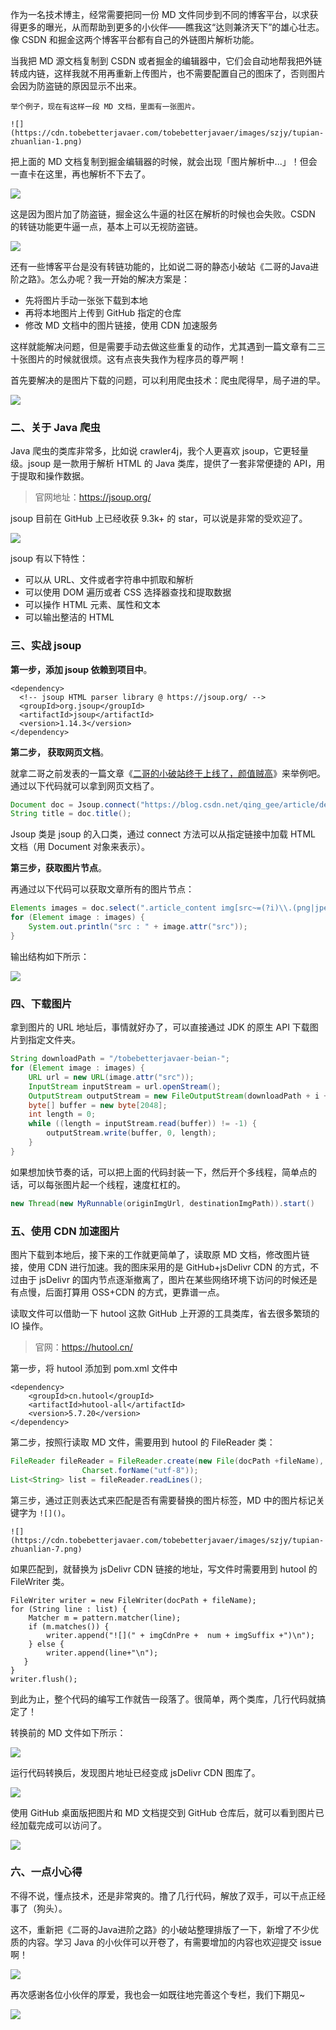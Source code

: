 作为一名技术博主，经常需要把同一份 MD 文件同步到不同的博客平台，以求获得更多的曝光，从而帮助到更多的小伙伴——瞧我这“达则兼济天下”的雄心壮志。像 CSDN 和掘金这两个博客平台都有自己的外链图片解析功能。

当我把 MD 源文档复制到 CSDN 或者掘金的编辑器中，它们会自动地帮我把外链转成内链，这样我就不用再重新上传图片，也不需要配置自己的图床了，否则图片会因为防盗链的原因显示不出来。

```
举个例子，现在有这样一段 MD 文档，里面有一张图片。

![](https://cdn.tobebetterjavaer.com/tobebetterjavaer/images/szjy/tupian-zhuanlian-1.png)
```

把上面的 MD 文档复制到掘金编辑器的时候，就会出现「图片解析中...」！但会一直卡在这里，再也解析不下去了。

![](https://cdn.tobebetterjavaer.com/tobebetterjavaer/images/szjy/tupian-zhuanlian-2.png)

这是因为图片加了防盗链，掘金这么牛逼的社区在解析的时候也会失败。CSDN 的转链功能更牛逼一点，基本上可以无视防盗链。

![](https://cdn.tobebetterjavaer.com/tobebetterjavaer/images/szjy/tupian-zhuanlian-3.png)

还有一些博客平台是没有转链功能的，比如说二哥的静态小破站《二哥的Java进阶之路》。怎么办呢？我一开始的解决方案是：

- 先将图片手动一张张下载到本地
- 再将本地图片上传到 GitHub 指定的仓库
- 修改 MD 文档中的图片链接，使用 CDN 加速服务

这样就能解决问题，但是需要手动去做这些重复的动作，尤其遇到一篇文章有二三十张图片的时候就很烦。这有点丧失我作为程序员的尊严啊！

首先要解决的是图片下载的问题，可以利用爬虫技术：爬虫爬得早，局子进的早。

![](https://cdn.tobebetterjavaer.com/tobebetterjavaer/images/szjy/tupian-zhuanlian-4.png)



### 二、关于 Java 爬虫

Java 爬虫的类库非常多，比如说 crawler4j，我个人更喜欢 jsoup，它更轻量级。jsoup 是一款用于解析 HTML 的 Java 类库，提供了一套非常便捷的 API，用于提取和操作数据。

>官网地址：https://jsoup.org/

jsoup 目前在 GitHub 上已经收获 9.3k+ 的 star，可以说是非常的受欢迎了。

![](https://cdn.tobebetterjavaer.com/tobebetterjavaer/images/szjy/tupian-zhuanlian-5.png)

jsoup 有以下特性：

- 可以从 URL、文件或者字符串中抓取和解析
- 可以使用 DOM 遍历或者 CSS 选择器查找和提取数据
- 可以操作 HTML 元素、属性和文本
-  可以输出整洁的 HTML

### 三、实战 jsoup

**第一步，添加 jsoup 依赖到项目中**。

```
<dependency>
  <!-- jsoup HTML parser library @ https://jsoup.org/ -->
  <groupId>org.jsoup</groupId>
  <artifactId>jsoup</artifactId>
  <version>1.14.3</version>
</dependency>
```

**第二步， 获取网页文档**。

就拿二哥之前发表的一篇文章《[二哥的小破站终于上线了，颜值贼高](https://mp.weixin.qq.com/s/NtOD5q95xPEs4aQpu4lGcg)》来举例吧。通过以下代码就可以拿到网页文档了。

```java
Document doc = Jsoup.connect("https://blog.csdn.net/qing_gee/article/details/122407829").get();
String title = doc.title();
```

Jsoup 类是 jsoup 的入口类，通过 connect 方法可以从指定链接中加载 HTML 文档（用 Document 对象来表示）。

**第三步，获取图片节点**。
 
再通过以下代码可以获取文章所有的图片节点：

```java
Elements images = doc.select(".article_content img[src~=(?i)\\.(png|jpe?g|gif)]");
for (Element image : images) {
    System.out.println("src : " + image.attr("src"));
}
```

输出结构如下所示：

![](https://cdn.tobebetterjavaer.com/tobebetterjavaer/images/szjy/tupian-zhuanlian-6.png)

### 四、下载图片

拿到图片的 URL 地址后，事情就好办了，可以直接通过 JDK 的原生 API 下载图片到指定文件夹。

```java
String downloadPath = "/tobebetterjavaer-beian-";
for (Element image : images) {
    URL url = new URL(image.attr("src"));
    InputStream inputStream = url.openStream();
    OutputStream outputStream = new FileOutputStream(downloadPath + i + ".png");
    byte[] buffer = new byte[2048];
    int length = 0;
    while ((length = inputStream.read(buffer)) != -1) {
        outputStream.write(buffer, 0, length);
    }
}
```

如果想加快节奏的话，可以把上面的代码封装一下，然后开个多线程，简单点的话，可以每张图片起一个线程，速度杠杠的。

```java
new Thread(new MyRunnable(originImgUrl, destinationImgPath)).start()
```

### 五、使用 CDN 加速图片

图片下载到本地后，接下来的工作就更简单了，读取原 MD 文档，修改图片链接，使用 CDN 进行加速。我的图床采用的是 GitHub+jsDelivr CDN 的方式，不过由于 jsDelivr 的国内节点逐渐撤离了，图片在某些网络环境下访问的时候还是有点慢，后面打算用 OSS+CDN 的方式，更靠谱一点。

读取文件可以借助一下 hutool 这款 GitHub 上开源的工具类库，省去很多繁琐的 IO 操作。

>官网：https://hutool.cn/

第一步，将 hutool 添加到 pom.xml 文件中

```
<dependency>
    <groupId>cn.hutool</groupId>
    <artifactId>hutool-all</artifactId>
    <version>5.7.20</version>
</dependency>
```

第二步，按照行读取 MD 文件，需要用到 hutool 的 FileReader 类：

```java
FileReader fileReader = FileReader.create(new File(docPath +fileName),
                Charset.forName("utf-8"));
List<String> list = fileReader.readLines();
```

第三步，通过正则表达式来匹配是否有需要替换的图片标签，MD 中的图片标记关键字为 `![]()`。

```
![](https://cdn.tobebetterjavaer.com/tobebetterjavaer/images/szjy/tupian-zhuanlian-7.png)
```

如果匹配到，就替换为 jsDelivr CDN 链接的地址，写文件时需要用到 hutool 的FileWriter 类。

```
FileWriter writer = new FileWriter(docPath + fileName);
for (String line : list) {
    Matcher m = pattern.matcher(line);
    if (m.matches()) {
        writer.append("![](" + imgCdnPre +  num + imgSuffix +")\n");
    } else {
        writer.append(line+"\n");
   }
}
writer.flush();
```

到此为止，整个代码的编写工作就告一段落了。很简单，两个类库，几行代码就搞定了！

转换前的 MD 文件如下所示：

![](https://cdn.tobebetterjavaer.com/tobebetterjavaer/images/szjy/tupian-zhuanlian-8.png)

运行代码转换后，发现图片地址已经变成 jsDelivr CDN 图库了。

![](https://cdn.tobebetterjavaer.com/tobebetterjavaer/images/szjy/tupian-zhuanlian-9.png)

使用 GitHub 桌面版把图片和 MD 文档提交到 GitHub 仓库后，就可以看到图片已经加载完成可以访问了。

![](https://cdn.tobebetterjavaer.com/tobebetterjavaer/images/szjy/tupian-zhuanlian-10.png)


### 六、一点小心得

不得不说，懂点技术，还是非常爽的。撸了几行代码，解放了双手，可以干点正经事了（狗头）。

这不，重新把《二哥的Java进阶之路》的小破站整理排版了一下，新增了不少优质的内容。学习 Java 的小伙伴可以开卷了，有需要增加的内容也欢迎提交 issue 啊！

![](https://cdn.tobebetterjavaer.com/tobebetterjavaer/images/szjy/tupian-zhuanlian-11.png)

再次感谢各位小伙伴的厚爱，我也会一如既往地完善这个专栏，我们下期见~

<img src="https://cdn.tobebetterjavaer.com/tobebetterjavaer/images/xingbiaogongzhonghao.png">


